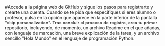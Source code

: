 #Accede a la página web de GitHub y sigue los pasos para registrarte y crearte una cuenta. Cuando se te pida que especifiques si eres alumno o profesor, pulsa en la opción que aparece en la parte inferior de la pantalla "skip personalization". Tras concluir el proceso de registro, crea tu primer repositorio, incluyendo, de momento, un archivo Readme en el que añadas, con lenguaje de marcación, una breve explicación de la tarea, y un archivo sencillo "Hola Mundo" en el lenguaje de programación Python. 
